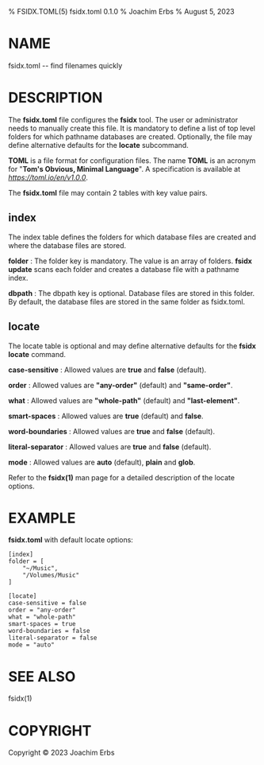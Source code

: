 % FSIDX.TOML(5) fsidx.toml 0.1.0
% Joachim Erbs
% August 5, 2023

# NAME
fsidx.toml -- find filenames quickly

# DESCRIPTION
The **fsidx.toml** file configures the **fsidx** tool. The user or administrator needs to manually create this file. It is mandatory to define a list of top level folders for which pathname databases are created. Optionally, the file may define alternative defaults for the **locate** subcommand.

**TOML** is a file format for configuration files. The name **TOML** is an acronym for "**Tom's Obvious, Minimal Language**". A specification is available at *https://toml.io/en/v1.0.0*.

The **fsidx.toml** file may contain 2 tables with key value pairs.

## index
The index table defines the folders for which database files are created and where the database files are stored.

**folder**
:   The folder key is mandatory. The value is an array of folders. **fsidx update** scans each folder and creates a database file with a pathname index.

**dbpath**
:   The dbpath key is optional. Database files are stored in this folder. By default, the database files are stored in the same folder as fsidx.toml.

## locate
The locate table is optional and may define alternative defaults for the **fsidx locate** command.

**case-sensitive**
:   Allowed values are **true** and **false** (default).

**order**
:   Allowed values are **"any-order"** (default) and **"same-order"**.

**what**
:   Allowed values are **"whole-path"** (default) and **"last-element"**.

**smart-spaces**
:   Allowed values are **true** (default) and **false**.

**word-boundaries**
:   Allowed values are **true** and **false** (default).

**literal-separator**
:   Allowed values are **true** and **false** (default).

**mode**
:   Allowed values are **auto** (default), **plain** and **glob**.

Refer to the **fsidx(1)** man page for a detailed description of the locate options.

# EXAMPLE

**fsidx.toml** with default locate options:

    [index]
    folder = [
        "~/Music",
        "/Volumes/Music"
    ]

    [locate]
    case-sensitive = false
    order = "any-order"
    what = "whole-path"
    smart-spaces = true
    word-boundaries = false
    literal-separator = false
    mode = "auto"

# SEE ALSO
fsidx(1)

# COPYRIGHT
Copyright ©  2023 Joachim Erbs
